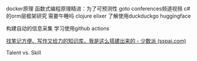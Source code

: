 docker原理
函数式编程原理精进：为了可预测性
goto conferences频道视频
c#的orm层框架研究
需要午睡吗
clojure
elixer
了解使用duckduckgo
huggingface

构建自动的信息采集
学习使用github actions

[找笔记方便、写作又给力的知识库，我是这么搭建出来的 - 少数派 (sspai.com)](https://sspai.com/post/77144)




Talent vs. Skill